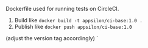 Dockerfile used for running tests on CircleCI.

1. Build like `docker build -t appsilon/ci-base:1.0 .`
2. Publish like `docker push appsilon/ci-base:1.0`

(adjust the version tag accordingly)
`
